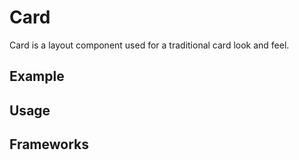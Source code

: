 <script setup>
  import Vue from './vue.md';
  import React from './react.md';
  import Elements from './elements.md';
</script>

# Card

Card is a layout component used for a traditional card look and feel.

<components-status react='released' vue='released' elements='released' />

## Example

<card-example />

## Usage

<component-design-guidelines name="Warp - Components / Card" link="https://www.figma.com/file/nkiRpuVu6XRfvY96BA80H8/Components-overview?type=design&node-id=377-34742&mode=design" />

<component-questions />

## Frameworks

<tabs-content>
  <template #react>
   <react />
  </template>
  <template #vue>
    <vue />
  </template>
  <template #elements>
    <elements />
  </template>
</tabs-content>